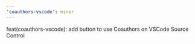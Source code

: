 ```yaml
---
'coauthors-vscode': minor
---
```


feat(coauthors-vscode): add button to use Coauthors on VSCode Source Control
